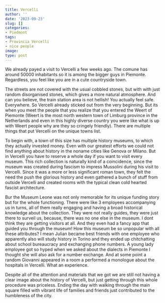 ```yaml
---
title: Vercelli
author: ''
date: '2023-09-23'
slug: []
categories:
- Piedmont
tags:
- Provincia Vercelli
- nice people
image:
type: post
---
```



We already payed a visit to Vercelli a few weeks ago. The comune has around 50000 inhabitants so it is among the bigger guys in Piemonte. Regardless, you feel like you are in a cute countryside town.

The streets are not covered with the usual cobbled stones, but with with just random disorganised stones, which gives a more natural atmosphere. And can you believe, the train station area is not hellish!  You actually feel safe. Everywhere. So Vercelli already sticked out from the very beginning. But its when you meet the people that you realize that you entered the Weert of Piemonte (Weert is the most north western town of Limburg province in the Netherlands and even in this highly diverse country you were like what is up with Weert people why are they so cringely friendly). There are multiple things that put Vercelli on the unique towns list.


To begin with, a town of this size has multiple history museums, to which they actually invested money. Even with our greatest efforts we could not find anything about history in the noname cities like Genova or Milano. But in Vercelli you have to reserve a whole day if you want to visit every museum. This rich collection is naturally kind of a coincidence, since the museum was created during fascism to impress Mussolini during his visit to Vercelli. Since it was a more or less significant roman town, they felt the need the push the glorious history and even gathered a bunch of stuff from outside Vercelli and created rooms with the typical clean cold hearted fascist architecture.


Bur the Museum Leone was not only memorable for its unique funding story but for the whole functioning. There were like 3 employees accompanying us in turns, all of them really engaging and having a broad historical knowledge about the collection. They were not really guides, they were just there to surveil us, because, there was no one else in the museum. I dont think they are getting visitors at all. And they even had a fancy app that guided you through the museum! How this museum be so unpopular with all these attributes? I mean Julian became best friends with one employee who apparently also will study history in Torino and they ended up chitchatting about school bureaucracy and exchanging phone numbers. A young lady employee got so hyped when we asked about the dialects in Piemonte I thought she will also ask for a number exchange. And at some point a random Giovanni appeared in a room a performed a monologue about the hospitals in Vercelli. What an experience.


Despite all of the attention and materials that we got we are still not having a clear image about the history of Vercelli, but just getting through this whole procedure was priceless. Ending the day with walking through the main square filled with vibrant life of families and friends just contributed to the humbleness of the city.

